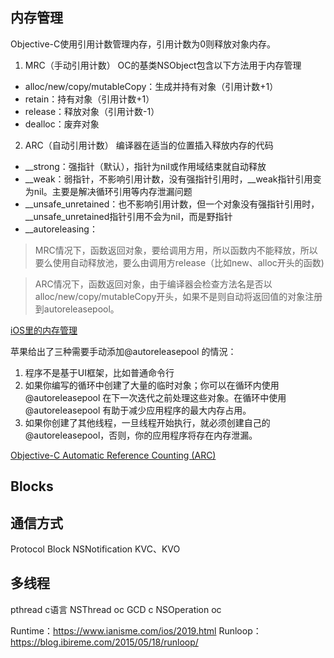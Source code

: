 ## 内存管理
Objective-C使用引用计数管理内存，引用计数为0则释放对象内存。

1. MRC（手动引用计数）
OC的基类NSObject包含以下方法用于内存管理
* alloc/new/copy/mutableCopy：生成并持有对象（引用计数+1）
* retain：持有对象（引用计数+1）
* release：释放对象（引用计数-1）
* dealloc：废弃对象

2. ARC（自动引用计数）
编译器在适当的位置插入释放内存的代码

* __strong：强指针（默认），指针为nil或作用域结束就自动释放
* __weak：弱指针，不影响引用计数，没有强指针引用时，__weak指针引用变为nil。主要是解决循环引用等内存泄漏问题
* __unsafe_unretained：也不影响引用计数，但一个对象没有强指针引用时，__unsafe_unretained指针引用不会为nil，而是野指针
* __autoreleasing：

> MRC情况下，函数返回对象，要给调用方用，所以函数内不能释放，所以要么使用自动释放池，要么由调用方release（比如new、alloc开头的函数)

> ARC情况下，函数返回对象，由于编译器会检查方法名是否以alloc/new/copy/mutableCopy开头，如果不是则自动将返回值的对象注册到autoreleasepool。

[iOS里的内存管理](https://www.jianshu.com/p/c3344193ce02)

苹果给出了三种需要手动添加@autoreleasepool 的情況：
1. 程序不是基于UI框架，比如普通命令行
2. 如果你编写的循环中创建了大量的临时对象；你可以在循环内使用 @autoreleasepool 在下一次迭代之前处理这些对象。在循环中使用 @autoreleasepool 有助于减少应用程序的最大内存占用。
3. 如果你创建了其他线程，一旦线程开始执行，就必须创建自己的 @autoreleasepool，否则，你的应用程序将存在内存泄漏。

[Objective-C Automatic Reference Counting (ARC)](https://clang.llvm.org/docs/AutomaticReferenceCounting.html)

## Blocks

## 通信方式
Protocol
Block
NSNotification
KVC、KVO


## 多线程
pthread c语言
NSThread oc
GCD c
NSOperation oc

Runtime：https://www.ianisme.com/ios/2019.html
Runloop：https://blog.ibireme.com/2015/05/18/runloop/